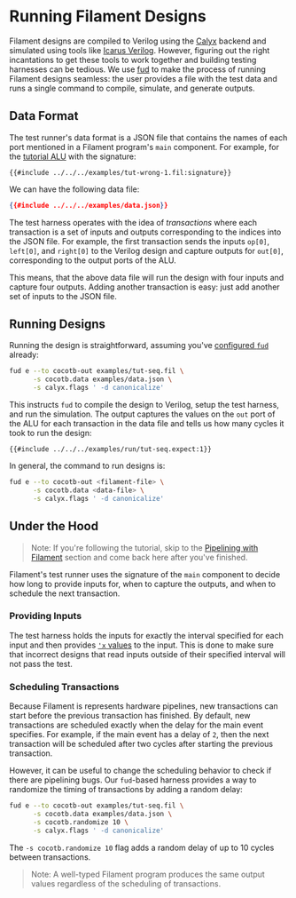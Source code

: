 # Running Filament Designs

Filament designs are compiled to Verilog using the [Calyx][] backend and simulated using tools like [Icarus Verilog][iverilog].
However, figuring out the right incantations to get these tools to work together and building testing harnesses can be tedious.
We use [fud][] to make the process of running Filament designs seamless: the user provides a file with the test data and runs a single command to compile, simulate, and generate outputs.

## Data Format

The test runner's data format is a JSON file that contains the names of each port mentioned in a Filament program's `main` component.
For example, for the [tutorial ALU][tut-alu] with the signature:
```filament
{{#include ../../../examples/tut-wrong-1.fil:signature}}
```

We can have the following data file:
```json
{{#include ../../../examples/data.json}}
```

The test harness operates with the idea of *transactions* where each transaction is a set of inputs and outputs corresponding to the indices into the JSON file.
For example, the first transaction sends the inputs `op[0]`, `left[0]`, and `right[0]` to the Verilog design and capture outputs for `out[0]`, corresponding to the output ports of the ALU.

This means, that the above data file will run the design with four inputs and capture four outputs. Adding another transaction is easy: just add another set of inputs to the JSON file.

## Running Designs

Running the design is straightforward, assuming you've [configured `fud`][fud-setup] already:
```sh
fud e --to cocotb-out examples/tut-seq.fil \
      -s cocotb.data examples/data.json \
      -s calyx.flags ' -d canonicalize'
```

This instructs `fud` to compile the design to Verilog, setup the test harness, and run the simulation.
The output captures the values on the `out` port of the ALU for each transaction in the data file and tells us how many cycles it took to run the design:
```
{{#include ../../../examples/run/tut-seq.expect:1}}
```

In general, the command to run designs is:
```sh
fud e --to cocotb-out <filament-file> \
      -s cocotb.data <data-file> \
      -s calyx.flags ' -d canonicalize'
```

## Under the Hood

> Note: If you're following the tutorial, skip to the [Pipelining with Filament](./pipelining.md) section and come back here after you've finished.

Filament's test runner uses the signature of the `main` component to decide how long to provide inputs for, when to capture the outputs, and when to schedule the next transaction.

### Providing Inputs

The test harness holds the inputs for exactly the interval specified for each input and then provides [`'x` values][x-value] to the input.
This is done to make sure that incorrect designs that read inputs outside of their specified interval will not pass the test.

### Scheduling Transactions
Because Filament is represents hardware pipelines, new transactions can start before the previous transaction has finished.
By default, new transactions are scheduled exactly when the delay for the main event specifies.
For example, if the main event has a delay of `2`, then the next transaction will be scheduled after two cycles after starting the previous transaction.

However, it can be useful to change the scheduling behavior to check if there are pipelining bugs.
Our `fud`-based harness provides a way to randomize the timing of transactions by adding a random delay:
```sh
fud e --to cocotb-out examples/tut-seq.fil \
      -s cocotb.data examples/data.json \
      -s cocotb.randomize 10 \
      -s calyx.flags ' -d canonicalize'
```

The `-s cocotb.randomize 10` flag adds a random delay of up to 10 cycles between transactions.

> Note: A well-typed Filament program produces the same output values regardless of the scheduling of transactions.

[calyx]: https://calyxir.org
[iverilog]: https://github.com/steveicarus/iverilog
[fud-setup]: ../start.md#full-build
[fud]: https://docs.calyxir.org/fud/index.html
[tut-alu]: ./lang/tutorial.html#building-an-arithmetic-logic-unit
[x-value]: https://stackoverflow.com/questions/69530556/what-exactly-do-x-and-z-values-represent-in-verilog